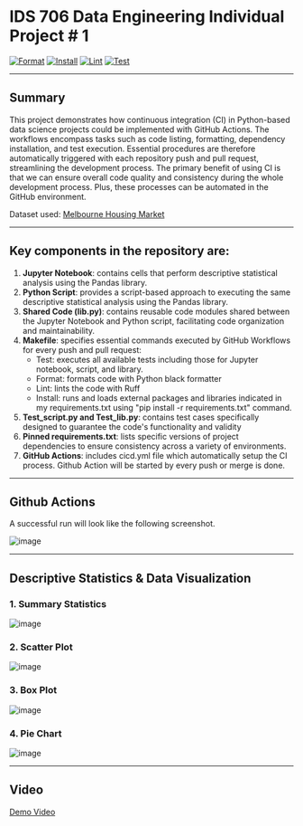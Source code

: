 # IDS 706 Data Engineering Individual Project # 1
[![Format](https://github.com/nogibjj/Individual_PJT_1/actions/workflows/format.yml/badge.svg)](https://github.com/nogibjj/Individual_PJT_1/actions/workflows/format.yml)
[![Install](https://github.com/nogibjj/Individual_PJT_1/actions/workflows/install.yml/badge.svg)](https://github.com/nogibjj/Individual_PJT_1/actions/workflows/install.yml)
[![Lint](https://github.com/nogibjj/Individual_PJT_1/actions/workflows/lint.yml/badge.svg)](https://github.com/nogibjj/Individual_PJT_1/actions/workflows/lint.yml)
[![Test](https://github.com/nogibjj/Individual_PJT_1/actions/workflows/test.yml/badge.svg)](https://github.com/nogibjj/Individual_PJT_1/actions/workflows/test.yml)

***
## Summary
This project demonstrates how continuous integration (CI) in Python-based data science projects could be implemented with GitHub Actions. The workflows encompass tasks such as code listing, formatting, dependency installation, and test execution. Essential procedures are therefore automatically triggered with each repository push and pull request, streamlining the development process. The primary benefit of using CI is that we can ensure overall code quality and consistency during the whole development process. Plus, these processes can be automated in the GitHub environment. 

Dataset used: [Melbourne Housing Market](https://www.kaggle.com/datasets/anthonypino/melbourne-housing-market)

***

## Key components in the repository are:

  1. **Jupyter Notebook**: contains cells that perform descriptive statistical analysis using the Pandas library. 
  2. **Python Script**: provides a script-based approach to executing the same descriptive statistical analysis using the Pandas library. 
  3. **Shared Code (lib.py)**: contains reusable code modules shared between the Jupyter Notebook and Python script, facilitating code organization and maintainability. 
  4. **Makefile**: specifies essential commands executed by GitHub Workflows for every push and pull request:
      * Test: executes all available tests including those for Jupyter notebook, script, and library.
      * Format: formats code with Python black formatter 
      * Lint: lints the code with Ruff  
      * Install: runs and loads external packages and libraries indicated in my requirements.txt using "pip install -r requirements.txt" command.  
  5. **Test_script.py and Test_lib.py**: contains test cases specifically designed to guarantee the code's functionality and validity 
  7. **Pinned requirements.txt**: lists specific versions of project dependencies to ensure consistency across a variety of environments.
  8. **GitHub Actions**: includes cicd.yml file which automatically setup the CI process. Github Action will be started by every push or merge is done.  
***

## Github Actions
A successful run will look like the following screenshot. 

![image](https://github.com/nogibjj/Individual_PJT_1/assets/141780408/0e8d0fc7-5ed6-4c4e-877c-7dbf5a0dff45)

*** 

## Descriptive Statistics & Data Visualization 
### 1. Summary Statistics 
![image](https://github.com/nogibjj/Individual_PJT_1/assets/141780408/cf132793-8d7e-48d3-a6ef-f4979ad96f1b)

### 2. Scatter Plot
![image](https://github.com/nogibjj/Individual_PJT_1/assets/141780408/70572614-9adb-47c6-8553-6f48d0f8d689)

### 3. Box Plot
![image](https://github.com/nogibjj/Individual_PJT_1/assets/141780408/250a502a-6927-454b-8753-616805805f79)

### 4. Pie Chart
![image](https://github.com/nogibjj/Individual_PJT_1/assets/141780408/255469a4-c425-4185-8b90-ce93d6e8bdd5)

*** 

## Video
[Demo Video](https://www.youtube.com/watch?v=MVwpDHdRv2M) 
